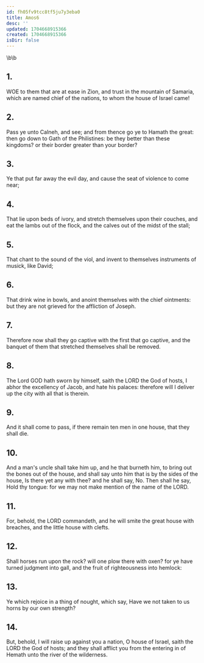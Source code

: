 ```yaml
---
id: fh05fv9tcc8tf5ju7y3eba0
title: Amos6
desc: ''
updated: 1704668915366
created: 1704668915366
isDir: false
---
```

\b\b
## 1.
WOE to them that are at ease in Zion, and trust in the mountain of Samaria, which are named chief of the nations, to whom the house of Israel came!
## 2.
Pass ye unto Calneh, and see; and from thence go ye to Hamath the great: then go down to Gath of the Philistines: be they better than these kingdoms? or their border greater than your border?
## 3.
Ye that put far away the evil day, and cause the seat of violence to come near;
## 4.
That lie upon beds of ivory, and stretch themselves upon their couches, and eat the lambs out of the flock, and the calves out of the midst of the stall;
## 5.
That chant to the sound of the viol, and invent to themselves instruments of musick, like David;
## 6.
That drink wine in bowls, and anoint themselves with the chief ointments: but they are not grieved for the affliction of Joseph.
## 7.
Therefore now shall they go captive with the first that go captive, and the banquet of them that stretched themselves shall be removed.
## 8.
The Lord GOD hath sworn by himself, saith the LORD the God of hosts, I abhor the excellency of Jacob, and hate his palaces: therefore will I deliver up the city with all that is therein.
## 9.
And it shall come to pass, if there remain ten men in one house, that they shall die.
## 10.
And a man's uncle shall take him up, and he that burneth him, to bring out the bones out of the house, and shall say unto him that is by the sides of the house, Is there yet any with thee? and he shall say, No. Then shall he say, Hold thy tongue: for we may not make mention of the name of the LORD.
## 11.
For, behold, the LORD commandeth, and he will smite the great house with breaches, and the little house with clefts.
## 12.
Shall horses run upon the rock? will one plow there with oxen? for ye have turned judgment into gall, and the fruit of righteousness into hemlock:
## 13.
Ye which rejoice in a thing of nought, which say, Have we not taken to us horns by our own strength?
## 14.
But, behold, I will raise up against you a nation, O house of Israel, saith the LORD the God of hosts; and they shall afflict you from the entering in of Hemath unto the river of the wilderness.
